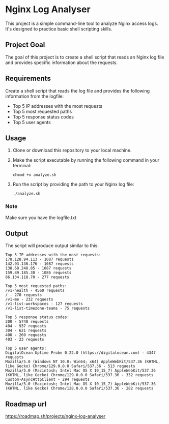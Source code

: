 # Nginx Log Analyser

This project is a simple command-line tool to analyze Nginx access logs. It's designed to practice basic shell scripting skills.

## Project Goal

The goal of this project is to create a shell script that reads an Nginx log file and provides specific information about the requests.

## Requirements

Create a shell script that reads the log file and provides the following information from the logfile:

- Top 5 IP addresses with the most requests
- Top 5 most requested paths
- Top 5 response status codes
- Top 5 user agents

## Usage

1. Clone or download this repository to your local machine.

2. Make the script executable by running the following command in your terminal:

   ```
   chmod +x analyze.sh
   ```

3. Run the script by providing the path to your Nginx log file:

   ```
   ./analyze.sh
   ```

### Note

Make sure you have the logfile.txt

## Output

The script will produce output similar to this:

```
Top 5 IP addresses with the most requests:
178.128.94.113 - 1087 requests
142.93.136.176 - 1087 requests
138.68.248.85 - 1087 requests
159.89.185.30 - 1086 requests
86.134.118.70 - 277 requests

Top 5 most requested paths:
/v1-health - 4560 requests
/ - 270 requests
/v1-me - 232 requests
/v1-list-workspaces - 127 requests
/v1-list-timezone-teams - 75 requests

Top 5 response status codes:
200 - 5740 requests
404 - 937 requests
304 - 621 requests
400 - 260 requests
403 - 23 requests

Top 5 user agents:
DigitalOcean Uptime Probe 0.22.0 (https://digitalocean.com) - 4347 requests
Mozilla/5.0 (Windows NT 10.0; Win64; x64) AppleWebKit/537.36 (KHTML, like Gecko) Chrome/129.0.0.0 Safari/537.36 - 513 requests
Mozilla/5.0 (Macintosh; Intel Mac OS X 10_15_7) AppleWebKit/537.36 (KHTML, like Gecko) Chrome/129.0.0.0 Safari/537.36 - 332 requests
Custom-AsyncHttpClient - 294 requests
Mozilla/5.0 (Macintosh; Intel Mac OS X 10_15_7) AppleWebKit/537.36 (KHTML, like Gecko) Chrome/128.0.0.0 Safari/537.36 - 282 requests
```

## Roadmap url

https://roadmap.sh/projects/nginx-log-analyser
